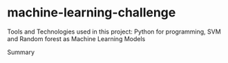 # machine-learning-challenge

Tools and Technologies used in this project: Python for programming, SVM and Random forest as Machine Learning Models 
 
Summary